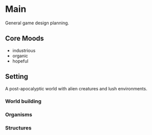 # Main

General game design planning.

## Core Moods

- industrious
- organic
- hopeful

## Setting

A post-apocalyptic world with alien creatures and lush environments.

### World building

### Organisms

### Structures
